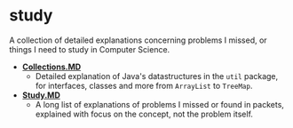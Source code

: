 # study

A collection of detailed explanations concerning problems I missed, or things I need to study in Computer Science.

- **[Collections.MD](./Collections.MD)**
    - Detailed explanation of Java's datastructures in the `util` package, for interfaces, classes and more from `ArrayList` to `TreeMap`.
- **[Study.MD](./Study.MD)**
    - A long list of explanations of problems I missed or found in packets, explained with focus on the concept, not the problem itself.